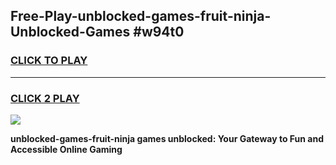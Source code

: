 
## Free-Play-unblocked-games-fruit-ninja-Unblocked-Games #w94t0
<h3>
<a href="https://news.freeplayer.one?title=unblocked-games-fruit-ninja&ref=8M">CLICK TO PLAY</a></h3>
<hr>

<h3>
<a href="https://news.freeplayer.one?title=unblocked-games-fruit-ninja&ref=8M">CLICK 2 PLAY</a>
  
</h3>

<a href="https://news.freeplayer.one?title=unblocked-games-fruit-ninja&ref=8M"><img src="https://clearcache.store/games.png"></a>


**unblocked-games-fruit-ninja games unblocked: Your Gateway to Fun and Accessible Online Gaming**
